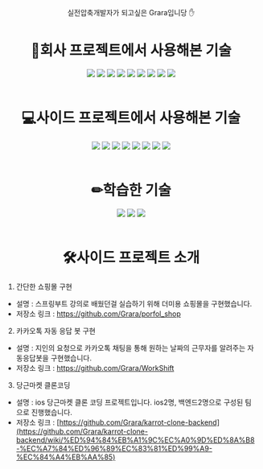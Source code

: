 

<div align = center>
  
실전압축개발자가 되고싶은 Grara입니당 ✋

<h1>🏢회사 프로젝트에서 사용해본 기술</h1>
<img src="https://img.shields.io/badge/spring-6DB33F?style=for-the-badge&logo=spring&logoColor=white">
<img src="https://img.shields.io/badge/JAVA-007396?style=for-the-badge&logo=java&logoColor=white">
<img src="https://img.shields.io/badge/mybatis-FF7100?style=for-the-badge&logo=java&logoColor=white">
<img src="https://img.shields.io/badge/HTML5-E34F26?style=for-the-badge&logo=HTML5&logoColor=white">
<img src="https://img.shields.io/badge/css3-1572B6?style=for-the-badge&logo=css3&logoColor=white">
<img src="https://img.shields.io/badge/javascript-F7DF1E?style=for-the-badge&logo=javascript&logoColor=white">
<img src="https://img.shields.io/badge/jquery-0769AD?style=for-the-badge&logo=jquery&logoColor=white">
<img src="https://img.shields.io/badge/sql_server-EC1C24?style=for-the-badge&logo=java&logoColor=white">
<img src="https://img.shields.io/badge/apache_freemarker-326CAC?style=for-the-badge&logo=apache&logoColor=white">
<br><br>

<h1>💻사이드 프로젝트에서 사용해본 기술</h1>
<img src="https://img.shields.io/badge/springboot-6DB33F?style=for-the-badge&logo=springboot&logoColor=white">
<img src="https://img.shields.io/badge/Hibernate-59666C?style=for-the-badge&logo=Hibernate&logoColor=white">
<img src="https://img.shields.io/badge/springsecurity-6DB33F?style=for-the-badge&logo=springsecurity&logoColor=white">
<img src="https://img.shields.io/badge/mysql-4479A1?style=for-the-badge&logo=mysql&logoColor=white">
<img src="https://img.shields.io/badge/aws_ec2-FF9900?style=for-the-badge&logo=amazonec2&logoColor=white">
<img src="https://img.shields.io/badge/thymeleaf-005F0F?style=for-the-badge&logo=thymeleaf&logoColor=white">
<img src="https://img.shields.io/badge/vue.js-4FC08D?style=for-the-badge&logo=vuedotjs&logoColor=white">
<img src="https://img.shields.io/badge/express-000000?style=for-the-badge&logo=express&logoColor=white">
<br><br>

<h1>✏학습한 기술</h1>
<img src="https://img.shields.io/badge/react-61DAFB?style=for-the-badge&logo=react&logoColor=white">
<img src="https://img.shields.io/badge/kotlin-7F52FF?style=for-the-badge&logo=kotlin&logoColor=white">
<img src="https://img.shields.io/badge/next.js-000000?style=for-the-badge&logo=nextdotjs&logoColor=white">
<br><br>

</div>

<h1 align= center>🛠사이드 프로젝트 소개</h1> 

1. 간단한 쇼핑몰 구현
  - 설명 : 스프링부트 강의로 배웠던걸 실습하기 위해 더미용 쇼핑몰을 구현했습니다.
  - 저장소 링크 : https://github.com/Grara/porfol_shop

2. 카카오톡 자동 응답 봇 구현
  - 설명 : 지인의 요청으로 카카오톡 채팅을 통해 원하는 날짜의 근무자를 알려주는 자동응답봇을 구현했습니다.
  - 저장소 링크 : https://github.com/Grara/WorkShift

3. 당근마켓 클론코딩
  - 설명 : ios 당근마켓 클론 코딩 프로젝트입니다. ios2명, 백엔드2명으로 구성된 팀으로 진행했습니다.
  - 저장소 링크 : [https://github.com/Grara/karrot-clone-backend](https://github.com/Grara/karrot-clone-backend/wiki/%ED%94%84%EB%A1%9C%EC%A0%9D%ED%8A%B8-%EC%A7%84%ED%96%89%EC%83%81%ED%99%A9-%EC%84%A4%EB%AA%85)
